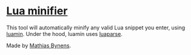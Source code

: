 # [Lua minifier](https://mothereff.in/lua-minifier)

This tool will automatically minify any valid Lua snippet you enter, using [luamin](https://mths.be/luamin). Under the hood, luamin uses [luaparse](http://oxyc.github.com/luaparse/).

Made by [Mathias Bynens](https://mathiasbynens.be/).
